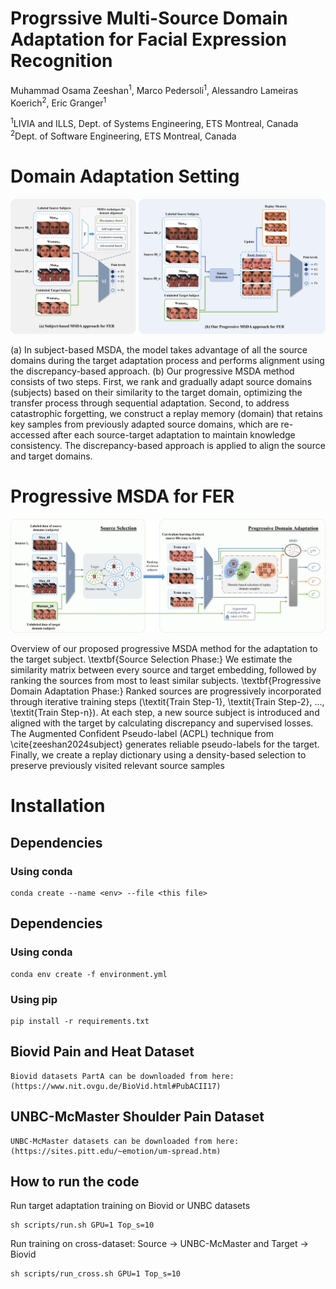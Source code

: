 # Progrssive Multi-Source Domain Adaptation for Facial Expression Recognition 

Muhammad Osama Zeeshan<sup>1</sup>, Marco Pedersoli<sup>1</sup>, Alessandro Lameiras Koerich<sup>2</sup>, Eric Granger<sup>1</sup>

<sup>1</sup>LIVIA and ILLS, Dept. of Systems Engineering, ETS Montreal, Canada <br />
<sup>2</sup>Dept. of Software Engineering, ETS Montreal, Canada

# Domain Adaptation Setting
<p align="center">
  <img src="./assets/old_proposed_sys.png">
</p>
(a) In subject-based MSDA, the model takes advantage of all the source domains during the target adaptation process and performs alignment using the discrepancy-based approach. (b) Our progressive MSDA method consists of two steps. First, we rank and gradually adapt source domains (subjects) based on their similarity to the target domain, optimizing the transfer process through sequential adaptation. Second, to address catastrophic forgetting, we construct a replay memory (domain) that retains key samples from previously adapted source domains, which are re-accessed after each source-target adaptation to maintain knowledge consistency. The discrepancy-based approach is applied to align the source and target domains.

# Progressive MSDA for FER
<p align="center">
  <img src="./assets/p_msda.png">
</p>

Overview of our proposed progressive MSDA method for the adaptation to the target subject. \textbf{Source Selection Phase:} We estimate the similarity matrix between every source and target embedding, followed by ranking the sources from most to least similar subjects. \textbf{Progressive Domain Adaptation Phase:} 
Ranked sources are progressively incorporated through iterative training steps (\textit{Train Step-1}, \textit{Train Step-2}, ..., \textit{Train Step-n}). At each step, a new source subject is introduced and aligned with the target by calculating discrepancy and supervised losses. The Augmented Confident Pseudo-label (ACPL) technique from \cite{zeeshan2024subject} generates reliable pseudo-labels for the target. Finally, we create a replay dictionary using a density-based selection to preserve previously visited relevant source samples

# Installation

## Dependencies

### Using conda

```
conda create --name <env> --file <this file>
```

## Dependencies

### Using conda

```
conda env create -f environment.yml
```


### Using pip

```
pip install -r requirements.txt
```

## Biovid Pain and Heat Dataset

```
Biovid datasets PartA can be downloaded from here: (https://www.nit.ovgu.de/BioVid.html#PubACII17)
```

## UNBC-McMaster Shoulder Pain Dataset

```
UNBC-McMaster datasets can be downloaded from here: (https://sites.pitt.edu/~emotion/um-spread.htm)
```

## How to run the code

Run target adaptation training on Biovid or UNBC datasets

```
sh scripts/run.sh GPU=1 Top_s=10 

```

Run training on cross-dataset: Source -> UNBC-McMaster and Target -> Biovid

```
sh scripts/run_cross.sh GPU=1 Top_s=10 
```